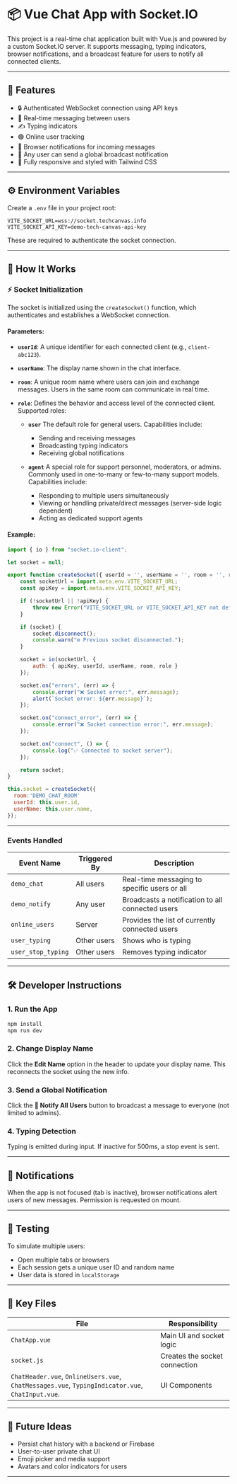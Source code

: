 # 📦 Vue Chat App with Socket.IO

This project is a real-time chat application built with Vue.js and powered by a custom Socket.IO server. It supports messaging, typing indicators, browser notifications, and a broadcast feature for users to notify all connected clients.

---

## 🚀 Features

* 🔒 Authenticated WebSocket connection using API keys
* 💬 Real-time messaging between users
* ✍️ Typing indicators
* 🟢 Online user tracking
* 🔔 Browser notifications for incoming messages
* 📣 Any user can send a global broadcast notification
* 🎨 Fully responsive and styled with Tailwind CSS


---

## ⚙️ Environment Variables

Create a `.env` file in your project root:

```env
VITE_SOCKET_URL=wss://socket.techcanvas.info
VITE_SOCKET_API_KEY=demo-tech-canvas-api-key
```

These are required to authenticate the socket connection.

---

## 🧠 How It Works

### ⚡ Socket Initialization

The socket is initialized using the `createSocket()` function, which authenticates and establishes a WebSocket connection.

#### Parameters:

* **`userId`**:
  A unique identifier for each connected client (e.g., `client-abc123`).

* **`userName`**:
  The display name shown in the chat interface.

* **`room`**:
  A unique room name where users can join and exchange messages. Users in the same room can communicate in real time.

* **`role`**:
  Defines the behavior and access level of the connected client. Supported roles:

  * **`user`**
    The default role for general users. Capabilities include:

    * Sending and receiving messages
    * Broadcasting typing indicators
    * Receiving global notifications

  * **`agent`**
    A special role for support personnel, moderators, or admins. Commonly used in one-to-many or few-to-many support models. Capabilities include:

    * Responding to multiple users simultaneously
    * Viewing or handling private/direct messages (server-side logic dependent)
    * Acting as dedicated support agents

#### Example:

```js
import { io } from "socket.io-client";

let socket = null;

export function createSocket({ userId = '', userName = '', room = '', role = 'user' } = {}) {
    const socketUrl = import.meta.env.VITE_SOCKET_URL;
    const apiKey = import.meta.env.VITE_SOCKET_API_KEY;

    if (!socketUrl || !apiKey) {
        throw new Error("VITE_SOCKET_URL or VITE_SOCKET_API_KEY not defined in .env");
    }

    if (socket) {
        socket.disconnect();
        console.warn("⚙️ Previous socket disconnected.");
    }

    socket = io(socketUrl, {
        auth: { apiKey, userId, userName, room, role }
    });

    socket.on("errors", (err) => {
        console.error("❌ Socket error:", err.message);
        alert(`Socket error: ${err.message}`);
    });

    socket.on("connect_error", (err) => {
        console.error("❌ Socket connection error:", err.message);
    });

    socket.on("connect", () => {
        console.log("✅ Connected to socket server");
    });

    return socket;
}

this.socket = createSocket({
  room:'DEMO_CHAT_ROOM'
  userId: this.user.id,
  userName: this.user.name,
});
```

---

### Events Handled

| Event Name         | Triggered By | Description                                      |
| ------------------ | ------------ | ------------------------------------------------ |
| `demo_chat`      | All users    | Real-time messaging to specific users or all     |
| `demo_notify`       | Any user     | Broadcasts a notification to all connected users |
| `online_users`     | Server       | Provides the list of currently connected users   |
| `user_typing`      | Other users  | Shows who is typing                              |
| `user_stop_typing` | Other users  | Removes typing indicator                         |

---

## 🛠 Developer Instructions

### 1. Run the App

```bash
npm install
npm run dev
```

### 2. Change Display Name

Click the **Edit Name** option in the header to update your display name. This reconnects the socket using the new info.

### 3. Send a Global Notification

Click the **📣 Notify All Users** button to broadcast a message to everyone (not limited to admins).

### 4. Typing Detection

Typing is emitted during input. If inactive for 500ms, a stop event is sent.

---

## 🔔 Notifications

When the app is not focused (tab is inactive), browser notifications alert users of new messages. Permission is requested on mount.

---

## 🧪 Testing

To simulate multiple users:

* Open multiple tabs or browsers
* Each session gets a unique user ID and random name
* User data is stored in `localStorage`

---

## 📁 Key Files

| File                                    | Responsibility                |
| --------------------------------------- | ----------------------------- |
| `ChatApp.vue`                           | Main UI and socket logic      |
| `socket.js`                             | Creates the socket connection |
| `ChatHeader.vue`, `OnlineUsers.vue`, `ChatMessages.vue`, `TypingIndicator.vue`, `ChatInput.vue`. | UI Components                 |

---

## 🧳 Future Ideas

* Persist chat history with a backend or Firebase
* User-to-user private chat UI
* Emoji picker and media support
* Avatars and color indicators for users

---
